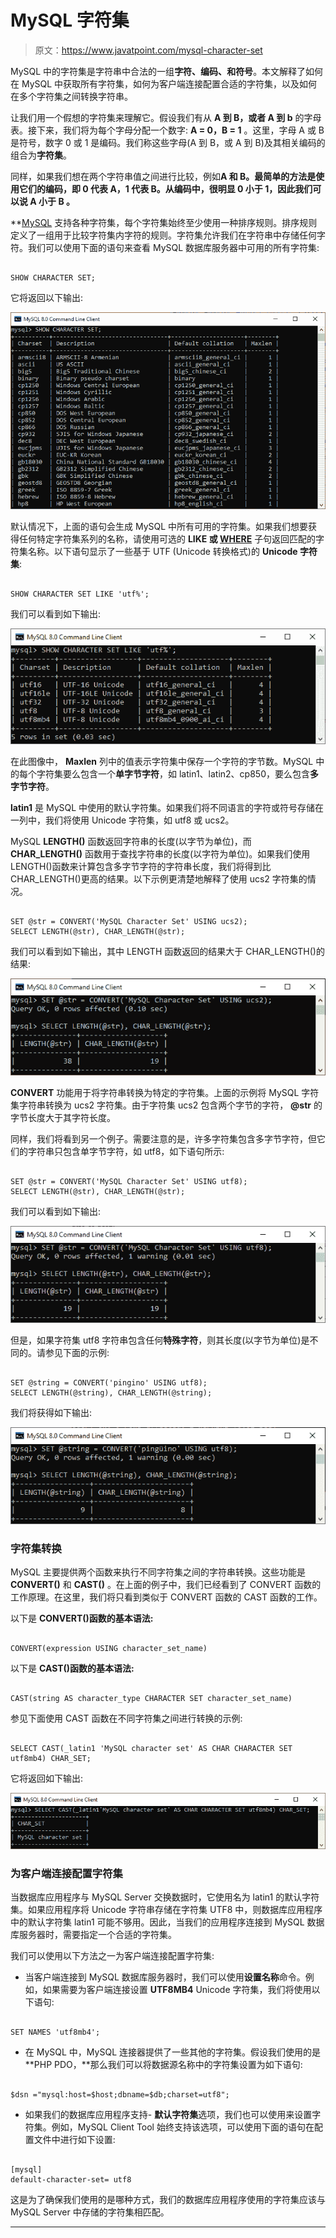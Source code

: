 # MySQL 字符集

> 原文：<https://www.javatpoint.com/mysql-character-set>

MySQL 中的字符集是字符串中合法的一组**字符、编码、**和**符号**。本文解释了如何在 MySQL 中获取所有字符集，如何为客户端连接配置合适的字符集，以及如何在多个字符集之间转换字符串。

让我们用一个假想的字符集来理解它。假设我们有从 **A 到 B，或者 A 到 b** 的字母表。接下来，我们将为每个字母分配一个数字: **A = 0，B = 1** 。这里，字母 A 或 B 是符号，数字 0 或 1 是编码。我们称这些字母(A 到 B，或 A 到 B)及其相关编码的组合为**字符集**。

同样，如果我们想在两个字符串值之间进行比较，例如**A 和 B。最简单的方法是使用它们的编码，即 0 代表 A，1 代表 B。从编码中，很明显 0 小于 1，因此我们可以说 **A 小于 B** 。**

 **[MySQL](https://www.javatpoint.com/mysql-tutorial) 支持各种字符集，每个字符集始终至少使用一种排序规则。排序规则定义了一组用于比较字符集内字符的规则。字符集允许我们在字符串中存储任何字符。我们可以使用下面的语句来查看 MySQL 数据库服务器中可用的所有字符集:

```

SHOW CHARACTER SET;

```

它将返回以下输出:

![MySQL Character Set](img/8dcc1c6051b90c78a9ca90ae86db63ba.png)

默认情况下，上面的语句会生成 MySQL 中所有可用的字符集。如果我们想要获得任何特定字符集系列的名称，请使用可选的 **LIKE 或 [WHERE](https://www.javatpoint.com/mysql-where)** 子句返回匹配的字符集名称。以下语句显示了一些基于 UTF (Unicode 转换格式)的 **Unicode 字符集**:

```

SHOW CHARACTER SET LIKE 'utf%';

```

我们可以看到如下输出:

![MySQL Character Set](img/101b4a1557b8e030e7940c34aaf996bd.png)

在此图像中， **Maxlen** 列中的值表示字符集中保存一个字符的字节数。MySQL 中的每个字符集要么包含一个**单字节字符**，如 latin1、latin2、cp850，要么包含**多字节字符**。

**latin1** 是 MySQL 中使用的默认字符集。如果我们将不同语言的字符或符号存储在一列中，我们将使用 Unicode 字符集，如 utf8 或 ucs2。

MySQL **LENGTH()** 函数返回字符串的长度(以字节为单位)，而 **CHAR_LENGTH()** 函数用于查找字符串的长度(以字符为单位)。如果我们使用 LENGTH()函数来计算包含多字节字符的字符串长度，我们将得到比 CHAR_LENGTH()更高的结果。以下示例更清楚地解释了使用 ucs2 字符集的情况。

```

SET @str = CONVERT('MySQL Character Set' USING ucs2);
SELECT LENGTH(@str), CHAR_LENGTH(@str);

```

我们可以看到如下输出，其中 LENGTH 函数返回的结果大于 CHAR_LENGTH()的结果:

![MySQL Character Set](img/934dbe30697f168442d4ca72292de3d6.png)

**CONVERT** 功能用于将字符串转换为特定的字符集。上面的示例将 MySQL 字符集字符串转换为 ucs2 字符集。由于字符集 ucs2 包含两个字节的字符， **@str** 的字节长度大于其字符长度。

同样，我们将看到另一个例子。需要注意的是，许多字符集包含多字节字符，但它们的字符串只包含单字节字符，如 utf8，如下语句所示:

```

SET @str = CONVERT('MySQL Character Set' USING utf8);
SELECT LENGTH(@str), CHAR_LENGTH(@str);

```

我们可以看到如下输出:

![MySQL Character Set](img/992fbf30314e55a04f0b7f8b98974a75.png)

但是，如果字符集 utf8 字符串包含任何**特殊字符**，则其长度(以字节为单位)是不同的。请参见下面的示例:

```

SET @string = CONVERT('pingino' USING utf8);
SELECT LENGTH(@string), CHAR_LENGTH(@string);

```

我们将获得如下输出:

![MySQL Character Set](img/bec0be3b8b8c537311a57497da414316.png)

### 字符集转换

MySQL 主要提供两个函数来执行不同字符集之间的字符串转换。这些功能是 **CONVERT()** 和 **CAST()** 。在上面的例子中，我们已经看到了 CONVERT 函数的工作原理。在这里，我们将只看到类似于 CONVERT 函数的 CAST 函数的工作。

以下是 **CONVERT()函数的基本语法:**

```

CONVERT(expression USING character_set_name)

```

以下是 **CAST()函数的基本语法:**

```

CAST(string AS character_type CHARACTER SET character_set_name)

```

参见下面使用 CAST 函数在不同字符集之间进行转换的示例:

```

SELECT CAST(_latin1 'MySQL character set' AS CHAR CHARACTER SET utf8mb4) CHAR_SET;

```

它将返回如下输出:

![MySQL Character Set](img/0a1c5ff928e1b4a3948c4ad9f48dab51.png)

### 为客户端连接配置字符集

当数据库应用程序与 MySQL Server 交换数据时，它使用名为 latin1 的默认字符集。如果应用程序将 Unicode 字符串存储在字符集 UTF8 中，则数据库应用程序中的默认字符集 latin1 可能不够用。因此，当我们的应用程序连接到 MySQL 数据库服务器时，需要指定一个合适的字符集。

我们可以使用以下方法之一为客户端连接配置字符集:

*   当客户端连接到 MySQL 数据库服务器时，我们可以使用**设置名称**命令。例如，如果需要为客户端连接设置 **UTF8MB4** Unicode 字符集，我们将使用以下语句:

```

SET NAMES 'utf8mb4';

```

*   在 MySQL 中，MySQL 连接器提供了一些其他的字符集。假设我们使用的是 **PHP PDO，**那么我们可以将数据源名称中的字符集设置为如下语句:

```

$dsn ="mysql:host=$host;dbname=$db;charset=utf8";

```

*   如果我们的数据库应用程序支持- **默认字符集**选项，我们也可以使用来设置字符集。例如，MySQL Client Tool 始终支持该选项，可以使用下面的语句在配置文件中进行如下设置:

```

[mysql]
default-character-set= utf8

```

这是为了确保我们使用的是哪种方式，我们的数据库应用程序使用的字符集应该与 MySQL Server 中存储的字符集相匹配。

* * ***